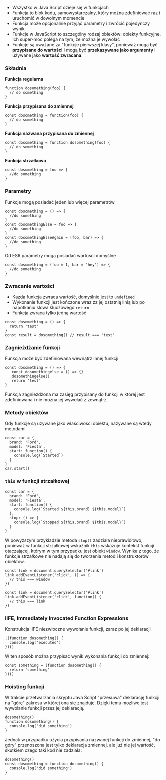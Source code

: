 * Wszystko w Java Script dzieje się w funkcjach
* Funkcja to blok kodu, samowystarczalny, który można zdefiniować raz i uruchomić w dowolnym momencie
* Funkcja może opcjonalnie przyjąć parametry i zwrócić pojedynczy wynik
* Funkcje w JavaScript to szczególny rodzaj obiektów: obiekty funkcyjne. Ich super-moc polega na tym, że można je wywołać
* Funkcje są uważane za "funkcje pierwszej klasy", ponieważ mogą być **przypisane do wartości** i mogą być **przekazywane jako argumenty** i używane jako **wartość zwracana**.

### Składnia
**Funkcja regularna**
```
function dosomething(foo) {
  // do something
}
```

**Funkcja przypisana do zmiennej**
```
const dosomething = function(foo) {
  // do something
}
```

**Funkcja nazwana przypisana do zmiennej**
```
const dosomething = function dosomething(foo) {
  // do something
}
```

**Funkcja strzałkowa**
```
const dosomething = foo => {
  //do something
}
```

### Parametry

Funkcje mogą posiadać jeden lub więcej parametrów
```
const dosomething = () => {
  //do something
}
const dosomethingElse = foo => {
  //do something
}
const dosomethingElseAgain = (foo, bar) => {
  //do something
}
```

Od ES6 parametry mogą posiadać wartości domyślne
```
const dosomething = (foo = 1, bar = 'hey') => {
  //do something
}
```

### Zwracanie wartości
* Każda funkcja zwraca wartość, domyślnie jest to `undefined`
* Wykonanie funkcji jest kończone wraz zz jej ostatnią linią lub po napotkaniu słowa kluczowego `return`
* Funkcja zwraca tylko jedną wartość
```
const dosomething = () => {
  return 'test'
}
const result = dosomething() // result === 'test'
```
### Zagnieżdżanie funkcji
Funkcja może być zdefiniowana wewnątrz innej funkcji
```
const dosomething = () => {
   const dosomethingelse = () => {}
   dosomethingelse()
   return 'test'
}
```
Funkcja zagnieżdżona ma zasięg przypisany do funkcji w której jest zdefiniowana i nie można jej wywołać z zewnątrz.

### Metody obiektów
Gdy funkcje są używane jako właściwości obiektu, nazywane są wtedy metodami
```
const car = {
  brand: 'Ford',
  model: 'Fiesta',
  start: function() {
    console.log(`Started`)
  }
}
car.start()
```

### `this` w funkcji strzałkowej
```
const car = {
  brand: 'Ford',
  model: 'Fiesta',
  start: function() {
    console.log(`Started ${this.brand} ${this.model}`)
  },
  stop: () => {
    console.log(`Stopped ${this.brand} ${this.model}`)
  }
}
```
W powyższym przykładzie metoda `stop()` zadziała nieprawidłowo, ponieważ w funkcji strzałkowej wskaźnik `this` wskazuje kontekst funkcji otaczającej, którym w tym przypadku jest obiekt `window`. Wynika z tego, że funkcje strzałkowe nie nadają się do tworzenia metod i konstruktorów obiektów.
```
const link = document.querySelector('#link')
link.addEventListener('click', () => {
  // this === window
})
```
```
const link = document.querySelector('#link')
link.addEventListener('click', function() {
  // this === link
})
```

### IIFE, Immediately Invocated Function Expressions
Konstrukcja IIFE niezwłoczne wywołanie funkcji, zaraz po jej deklaracji
```
;(function dosomething() {
  console.log('executed')
})()
```

W ten sposób można przypisać wynik wykonania funkcji do zmiennej:
```
const something = (function dosomething() {
  return 'something'
})()
```

### Hoisting funkcji
W trakcie przetwarzania skryptu Java Script "przesuwa" deklarację funkcji na "górę" zakresu w której ona się znajduje. Dzięki temu możliwe jest wywołanie funkcji przez jej deklaracją.
```
dosomething()
function dosomething() {
  console.log('did something')
}
```

Jednak w przypadku użycia przypisania nazwanej funkcji do zmiennej, "do góry" przenoszona jest tylko deklaracja zmiennej, ale już nie jej wartość, skutkiem czego taki kod nie zadziała:
```
dosomething()
const dosomething = function dosomething() {
  console.log('did something')
}
```